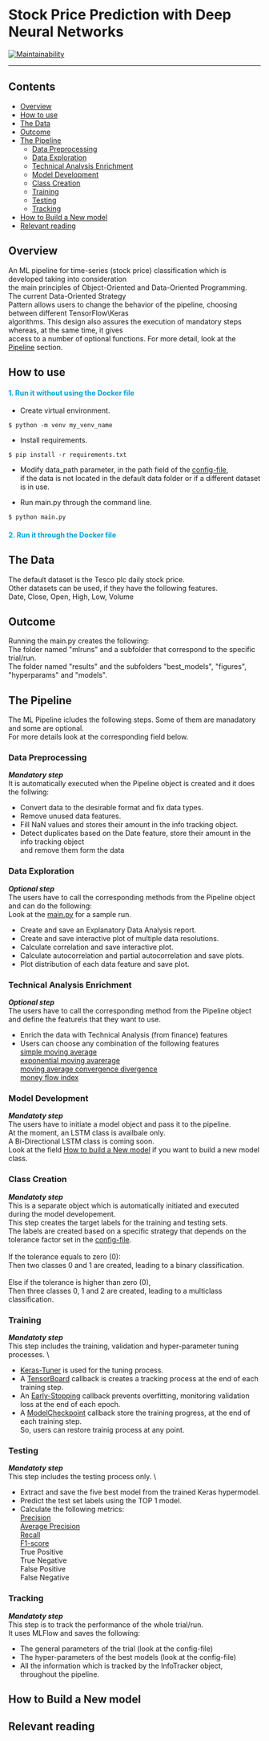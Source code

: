 # **Stock Price Prediction with Deep Neural Networks**
[![Maintainability](https://api.codeclimate.com/v1/badges/586edac1a63049e5299c/maintainability)](https://codeclimate.com/github/Anastasios-K/Crypto_Prise_Prediction/maintainability)

---

## Contents
- [Overview](#Overview)
- [How to use](#How-to-use)
- [The Data](#The-Data)
- [Outcome](#Outcome)
- [The Pipeline](#The-Pipeline)
  - [Data Preprocessing](#Data-Preprocessing)
  - [Data Exploration](#Data-Preprocessing)
  - [Technical Analysis Enrichment](#Technical-Analysis-Enrichment)
  - [Model Development](#Model-Development)
  - [Class Creation](#Class-Creation)
  - [Training](#Training)
  - [Testing](#Testing)
  - [Tracking](#Tracking)
- [How to Build a New model](#How-to-Build-a-New-model)
- [Relevant reading](#Relevant-reading)

## Overview
An ML pipeline for time-series (stock price) classification which is developed taking into consideration \
the main principles of Object-Oriented and Data-Oriented Programming. The current Data-Oriented Strategy \
Pattern allows users to change the behavior of the pipeline, choosing between different TensorFlow\Keras \
algorithms. This design also assures the execution of mandatory steps whereas, at the same time, it gives \
access to a number of optional functions. For more detail, look at the [Pipeline](#The-Pipeline) section.

## How to use

#### <span style="color:#00A3E0">1. Run it without using the Docker file</span>

- Create virtual environment.
```
$ python -m venv my_venv_name
```
- Install requirements.
```
$ pip install -r requirements.txt
``` 
- Modify data_path parameter, in the path field of the 
  [config-file](https://github.com/Anastasios-K/Stock_Price_Prediction_with_Bi-Directional_LSTM/blob/main/src/config/config.yaml), \
  if the data is not located in the default data folder or if a different dataset is in use.
  
- Run main.py through the command line.
```
$ python main.py
```
  
#### <span style="color:#00A3E0">2. Run it through the Docker file</span>


## The Data
The default dataset is the Tesco plc daily stock price. \
Other datasets can be used, if they have the following features. \
Date, Close, Open, High, Low, Volume

## Outcome
Running the main.py creates the following: \
The folder named "mlruns" and a subfolder that correspond to the specific trial/run. \
The folder named "results" and the subfolders "best_models", "figures", "hyperparams" and "models".

## The Pipeline
The ML Pipeline icludes the following steps. Some of them are manadatory and some are optional. \
For more details look at the corresponding field below.

### Data Preprocessing
***Mandatory step*** \
It is automatically executed when the Pipeline object is created and it does the follwing:

- Convert data to the desirable format and fix data types.
- Remove unused data features.
- Fill NaN values and stores their amount in the info tracking object.
- Detect duplicates based on the Date feature, store their amount in the info tracking object \
  and remove them form the data
  
### Data Exploration
***Optional step*** \
The users have to call the corresponding methods from the Pipeline object and can do the following: \
Look at the [main.py](https://github.com/Anastasios-K/Stock_Price_Prediction_with_Bi-Directional_LSTM/blob/main/main.py) 
for a sample run.

- Create and save an Explanatory Data Analysis report.
- Create and save interactive plot of multiple data resolutions.
- Calculate correlation and save interactive plot.
- Calculate autocorrelation and partial autocorrelation and save plots.
- Plot distribution of each data feature and save plot.

### Technical Analysis Enrichment
***Optional step*** \
The users have to call the corresponding method from the Pipeline object and define the feature\s that they want to use.

- Enrich the data with Technical Analysis (from finance) features
- Users can choose any combination of the following features \
  [simple moving average](https://www.investopedia.com/terms/s/sma.asp) \
  [exponential moving avarerage](https://www.investopedia.com/terms/e/ema.asp) \
  [moving average convergence divergence](https://www.investopedia.com/terms/m/macd.asp) \
  [money flow index](https://www.investopedia.com/terms/m/mfi.asp)
  
### Model Development
***Mandatoty step*** \
The users have to initiate a model object and pass it to the pipeline. \
At the moment, an LSTM class is availbale only. \
A Bi-Directional LSTM class is coming soon. \
Look at the field [How to build a New model](#How-to-Build-a-New-model) if you want to build a new model class.

### Class Creation
***Mandatoty step*** \
This is a separate object which is automatically initiated and executed during the model developement. \
This step creates the target labels for the training and testing sets. \
The labels are created based on a specific strategy that depends on the tolerance factor set in the 
[config-file](https://github.com/Anastasios-K/Stock_Price_Prediction_with_Bi-Directional_LSTM/blob/main/src/config/config.yaml). \
\
If the tolerance equals to zero (0): \
Then two classes 0 and 1 are created, leading to a binary classification. \
\
Else if the tolerance is higher than zero (0), \
Then three classes 0, 1 and 2 are created, leading to a multiclass classification.

### Training
***Mandatoty step*** \
This step includes the training, validation and hyper-parameter tuning processes. \
- [Keras-Tuner](https://keras.io/keras_tuner/) is used for the tuning process.
- A [TensorBoard](https://www.tensorflow.org/api_docs/python/tf/keras/callbacks/TensorBoard)
  callback is creates a tracking process at the end of each training step.
- An [Early-Stopping](https://www.tensorflow.org/api_docs/python/tf/keras/callbacks/EarlyStopping)
  callback prevents overfitting, monitoring validation loss at the end of each epoch.
- A [ModelCheckpoint](https://www.tensorflow.org/api_docs/python/tf/keras/callbacks/ModelCheckpoint) 
  callback store the training progress, at the end of each training step. \
  So, users can restore trainig process at any point.

### Testing
***Mandatoty step*** \
This step includes the testing process only. \
- Extract and save the five best model from the trained Keras hypermodel.
- Predict the test set labels using the TOP 1 model.
- Calculate the following metrics: \
  [Precision](https://scikit-learn.org/stable/modules/generated/sklearn.metrics.precision_score.html) \
  [Average Precision](https://scikit-learn.org/stable/modules/generated/sklearn.metrics.average_precision_score.html) \
  [Recall](https://scikit-learn.org/stable/modules/generated/sklearn.metrics.recall_score.html) \
  [F1-score](https://scikit-learn.org/stable/modules/generated/sklearn.metrics.f1_score.html) \
  True Positive \
  True Negative \
  False Positive \
  False Negative
  
### Tracking
***Mandatoty step*** \
This step is to track the performance of the whole trial/run. \
It uses MLFlow and saves the following:
- The general parameters of the trial (look at the config-file)
- The hyper-parameters of the best models (look at the config-file)
- All the information which is tracked by the InfoTracker object, throughout the pipeline.

## How to Build a New model

## Relevant reading


